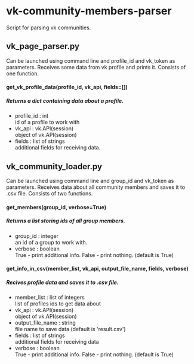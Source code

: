 # vk-community-members-parser
Script for parsing vk communities.

## vk_page_parser.py
Can be launched using command line and profile_id and vk_token as parameters. Receives some data from vk profile and prints it.
Consists of one function.
####  get_vk_profile_data(profile_id, vk_api, fields=[])
#####  Returns a dict containing data about a profile.
*  profile_id : int<br />
      id of a profile to work with
*  vk_api : vk.API(session)<br />
      object of vk.API(session)
*  fields : list of strings<br />
      additional fields for receiving data.
      

## vk_community_loader.py
Can be launched using command line and group_id and vk_token as parameters. Receives data about all community members and saves it to .csv file. 
Consists of two functions.
####  get_members(group_id, verbose=True)
#####  Returns a list storing ids of all group members.
*  group_id : integer<br />
      an id of a group to work with.
*  verbose : boolean<br /> 
      True - print additional info. False - print nothing. (default is True)
#### get_info_in_csv(member_list, vk_api, output_file_name, fields, verbose)
#####  Recives profile data and saves it to .csv file.
*  member_list : list of integers<br />
      list of profiles ids to get data about
*  vk_api : vk.API(session)<br />
      object of vk.API(session)
*  output_file_name : string<br />
     file name to save data (default is 'result.csv')
*  fields : list of strings<br />
      additional fields for receiving data
*  verbose : boolean <br />
            True - print additional info. False - print nothing. (default is True)

      
      
 
